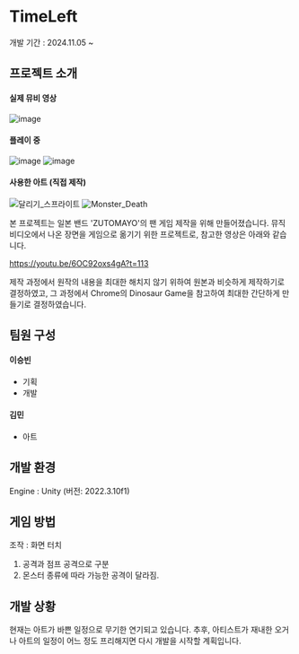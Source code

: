 # TimeLeft
개발 기간 : 2024.11.05 ~ 

## 프로젝트 소개

#### 실제 뮤비 영상
![image](https://github.com/user-attachments/assets/b2d48b60-0d27-4309-a341-30cbadd84624)

#### 플레이 중
![image](https://github.com/user-attachments/assets/5196b5af-24ab-40ef-a2c3-f6520d728a2b)
![image](https://github.com/user-attachments/assets/d908008c-e82b-4a61-943c-d68a5feebc20)


#### 사용한 아트 (직접 제작)
![달리기_스프라이트](https://github.com/user-attachments/assets/b7f1acc5-d08b-4625-8a66-1207a7cdec8d)
![Monster_Death](https://github.com/user-attachments/assets/9b327663-7fa0-476b-9202-cc934cfc93c8)

본 프로젝트는 일본 밴드 'ZUTOMAYO'의 팬 게임 제작을 위해 만들어졌습니다.
뮤직 비디오에서 나온 장면을 게임으로 옮기기 위한 프로젝트로, 참고한 영상은 아래와 같습니다.

https://youtu.be/6OC92oxs4gA?t=113

제작 과정에서 원작의 내용을 최대한 해치지 않기 위하여 원본과 비슷하게 제작하기로 결정하였고,
그 과정에서 Chrome의 Dinosaur Game을 참고하여 최대한 간단하게 만들기로 결정하였습니다.

## 팀원 구성 

#### 이승빈
- 기획
- 개발
#### 김민
- 아트

## 개발 환경
Engine : Unity (버전: 2022.3.10f1)

## 게임 방법
조작 : 화면 터치
1. 공격과 점프 공격으로 구분
2. 몬스터 종류에 따라 가능한 공격이 달라짐.

## 개발 상황
현재는 아트가 바쁜 일정으로 무기한 연기되고 있습니다.
추후, 아티스트가 재내한 오거나 아트의 일정이 어느 정도 프리해지면 다시 개발을 시작할 계획입니다.
